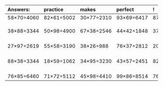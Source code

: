 | Answers: | practice | makes | perfect | ! |
| :--- | :--- | :--- | :--- | :--- |
| 58×70=4060 | 82×61=5002 | 30×77=2310 | 93×69=6417 | 87×39=3393 | 
|   |   |   |   |   | 
|   |   |   |   |   | 
|   |   |   |   |   | 
| 38×88=3344 | 50×98=4900 | 67×38=2546 | 44×42=1848 | 37×25=925 | 
|   |   |   |   |   | 
|   |   |   |   |   | 
|   |   |   |   |   | 
|   |   |   |   |   | 
| 27×97=2619 | 55×58=3190 | 38×26=988 | 76×37=2812 | 20×27=540 | 
|   |   |   |   |   | 
|   |   |   |   |   | 
|   |   |   |   |   | 
|   |   |   |   |   | 
| 88×38=3344 | 18×59=1062 | 34×95=3230 | 43×57=2451 | 82×47=3854 | 
|   |   |   |   |   | 
|   |   |   |   |   | 
|   |   |   |   |   | 
|   |   |   |   |   | 
| 76×85=6460 | 71×72=5112 | 45×98=4410 | 99×86=8514 | 76×94=7144 | 
